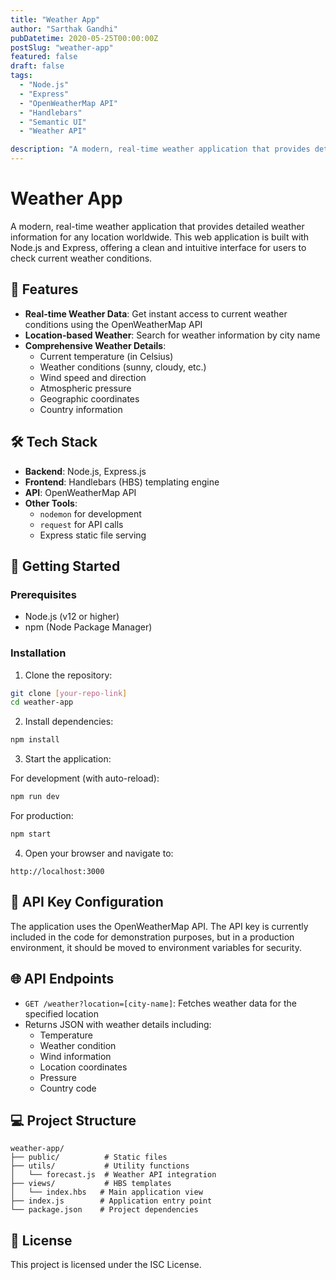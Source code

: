 ```yaml
---
title: "Weather App"
author: "Sarthak Gandhi"
pubDatetime: 2020-05-25T00:00:00Z
postSlug: "weather-app"
featured: false
draft: false
tags:
  - "Node.js"
  - "Express"
  - "OpenWeatherMap API"
  - "Handlebars"
  - "Semantic UI"
  - "Weather API"

description: "A modern, real-time weather application that provides detailed weather information for any location worldwide."
---
```


# Weather App

A modern, real-time weather application that provides detailed weather information for any location worldwide. This web application is built with Node.js and Express, offering a clean and intuitive interface for users to check current weather conditions.

## 🌟 Features

- **Real-time Weather Data**: Get instant access to current weather conditions using the OpenWeatherMap API
- **Location-based Weather**: Search for weather information by city name
- **Comprehensive Weather Details**:
  - Current temperature (in Celsius)
  - Weather conditions (sunny, cloudy, etc.)
  - Wind speed and direction
  - Atmospheric pressure
  - Geographic coordinates
  - Country information

## 🛠️ Tech Stack

- **Backend**: Node.js, Express.js
- **Frontend**: Handlebars (HBS) templating engine
- **API**: OpenWeatherMap API
- **Other Tools**:
  - `nodemon` for development
  - `request` for API calls
  - Express static file serving

## 🚀 Getting Started

### Prerequisites

- Node.js (v12 or higher)
- npm (Node Package Manager)

### Installation

1. Clone the repository:

```bash
git clone [your-repo-link]
cd weather-app
```

2. Install dependencies:

```bash
npm install
```

3. Start the application:

For development (with auto-reload):

```bash
npm run dev
```

For production:

```bash
npm start
```

4. Open your browser and navigate to:

```
http://localhost:3000
```

## 🔑 API Key Configuration

The application uses the OpenWeatherMap API. The API key is currently included in the code for demonstration purposes, but in a production environment, it should be moved to environment variables for security.

## 🌐 API Endpoints

- `GET /weather?location=[city-name]`: Fetches weather data for the specified location
- Returns JSON with weather details including:
  - Temperature
  - Weather condition
  - Wind information
  - Location coordinates
  - Pressure
  - Country code

## 💻 Project Structure

```
weather-app/
├── public/          # Static files
├── utils/           # Utility functions
│   └── forecast.js  # Weather API integration
├── views/           # HBS templates
│   └── index.hbs   # Main application view
├── index.js        # Application entry point
└── package.json    # Project dependencies
```

## 📝 License

This project is licensed under the ISC License.
